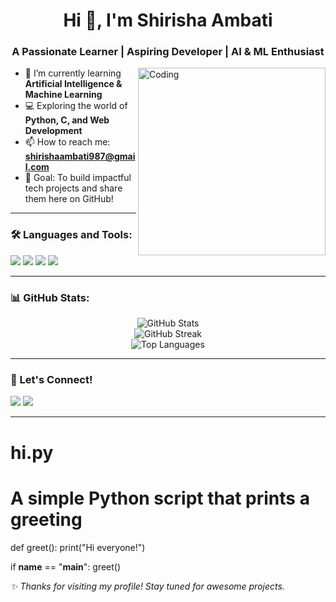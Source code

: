 <!-- Profile README for Shirisha Ambati -->

<h1 align="center">Hi 👋, I'm Shirisha Ambati</h1>
<h3 align="center">A Passionate Learner | Aspiring Developer | AI & ML Enthusiast</h3>

<img align="right" alt="Coding" width="300" src="https://media.giphy.com/media/LMt9638dO8dftAjtco/giphy.gif">

- 🌱 I’m currently learning **Artificial Intelligence & Machine Learning**
- 💻 Exploring the world of **Python, C, and Web Development**
- 📫 How to reach me: **shirishaambati987@gmail.com**
- 🎯 Goal: To build impactful tech projects and share them here on GitHub!

---

### 🛠️ Languages and Tools:
<p align="left">
  <img src="https://img.shields.io/badge/C-00599C?style=for-the-badge&logo=c&logoColor=white"/>
  <img src="https://img.shields.io/badge/Python-3776AB?style=for-the-badge&logo=python&logoColor=white"/>
  <img src="https://img.shields.io/badge/GitHub-181717?style=for-the-badge&logo=github&logoColor=white"/>
  <img src="https://img.shields.io/badge/VSCode-007ACC?style=for-the-badge&logo=visual-studio-code&logoColor=white"/>
</p>

---

### 📊 GitHub Stats:
<p align="center">
  <img src="https://github-readme-stats.vercel.app/api?username=sirireddie-090907&show_icons=true&theme=radical" alt="GitHub Stats" />
  <br>
  <img src="https://github-readme-streak-stats.herokuapp.com?user=sirireddie-090907&theme=radical" alt="GitHub Streak" />
  <br>
  <img src="https://github-readme-stats.vercel.app/api/top-langs/?username=sirireddie-090907&layout=compact&theme=radical" alt="Top Languages" />
</p>

---

### 🔗 Let's Connect!
<p>
  <a href="https://www.linkedin.com/in/sirireddie"><img src="https://img.shields.io/badge/LinkedIn-blue?style=for-the-badge&logo=linkedin&logoColor=white"/></a>
  <a href="mailto:shirishaambati987@gmail.com"><img src="https://img.shields.io/badge/Email-D14836?style=for-the-badge&logo=gmail&logoColor=white"/></a>
</p>

---
# hi.py
# A simple Python script that prints a greeting

def greet():
    print("Hi everyone!")

if __name__ == "__main__":
    greet()

_✨ Thanks for visiting my profile! Stay tuned for awesome projects._

